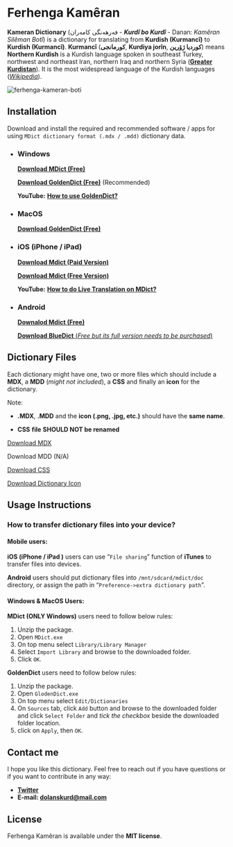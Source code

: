 # Ferhenga Kamêran
**Kameran Dictionary** (فەرهەنگی کامەران - ***Kurdî bo Kurdî***  -  Danan: *Kamêran Silêman Botî*) is a dictionary for translating from **Kurdish (Kurmancî)** to **Kurdish (Kurmancî)**. **Kurmancî** (**کورمانجی**, **Kurdiya jorîn**, **کوردیا ژۆرین**) means **Northern Kurdish** is a Kurdish language spoken in southeast Turkey, northwest and northeast Iran, northern Iraq and northern Syria (**[Greater Kurdistan](https://en.wikipedia.org/wiki/Kurdistan)**). It is the most widespread language of the Kurdish languages ([*Wikipedia*](https://en.wikipedia.org/wiki/Northern_Kurdish)).

![ferhenga-kameran-boti](https://user-images.githubusercontent.com/18519747/47739542-a2365c00-dc86-11e8-934e-2fe7e8e86632.jpg)


## Installation

Download and install the required and recommended software / apps for using `MDict dictionary format (.mdx / .mdd)` dictionary data. 

- ### Windows

  [**Download MDict (Free)**](https://www.mdict.cn/download/MDictPC2.7z)

  [**Download GoldenDict (Free)**](https://sourceforge.net/projects/goldendict/files/early%20access%20builds/) (Recommended)

  **YouTube:** [**How to use GoldenDict?**](https://www.youtube.com/watch?v=bDipNBvhOVI)

- ### MacOS

  [**Download GoldenDict (Free)**](https://sourceforge.net/projects/goldendict/files/early%20access%20builds/)

- ### iOS (iPhone / iPad)

  [**Download Mdict (Paid Version)**](https://itunes.apple.com/cn/app/mdict/id389083586?mt=8)

  [**Download Mdict (Free Version)**](https://itunes.apple.com/cn/app/mdict-free/id894362875)
  
  **YouTube:** [**How to do Live Translation on MDict?**](https://www.youtube.com/watch?v=nQPU7E4YTmE)

- ### Android

  [**Downalod Mdict (Free)**](https://play.google.com/store/apps/details?id=cn.mdict)

  [**Download BlueDict** (*Free but its full version needs to be purchased*)](https://play.google.com/store/apps/details?id=cn.ssdl.bluedict&hl=en)



## Dictionary Files

Each dictionary might have one, two or more files which should include a **MDX**, a **MDD** (*might not included*), a **CSS** and finally an **icon** for the dictionary.

Note:

- **.MDX**, **.MDD** and the **icon (.png, .jpg, etc.)** should have the **same name**.

- **CSS** **file** **SHOULD NOT be renamed**

[Download MDX](https://github.com/dolanskurd/Kameran/blob/master/Ferhenga%20Kameran/Kurmanc%C3%AE_Kurmanc%C3%AE_Ferhenga_Kameran.mdx)

Download MDD (N/A)

[Download CSS](https://github.com/dolanskurd/Kameran/blob/master/Ferhenga%20Kameran/KKFK.css)

[Download Dictionary Icon](https://github.com/dolanskurd/Kameran/blob/master/Ferhenga%20Kameran/Kurmanc%C3%AE_Kurmanc%C3%AE_Ferhenga_Kameran.png)




## Usage Instructions

### How to transfer dictionary files into your device?



#### Mobile users:

**iOS (iPhone / iPad )** users can use “`File sharing`” function of **iTunes** to transfer files into devices.

**Android** users should put dictionary files into `/mnt/sdcard/mdict/doc` directory, or assign the path in “`Preference->extra dictionary path`”.



#### **Windows & MacOS Users:**

**MDict (ONLY Windows)** users need to follow below rules:

1. Unzip the package.
2. Open `MDict.exe`
3. On top menu select `Library/Library Manager`
4. Select `Import Library` and browse to the downloaded folder.
5. Click `OK`.

**GoldenDict** users need to follow below rules:

1. Unzip the package.
2. Open `GlodenDict.exe`
3. On top menu select `Edit/Dictionaries`
4. On `Sources` tab, click `Add` button and browse to the downloaded folder and click `Select Folder` and *tick the checkbox* beside the downloaded folder location.
5. click on `Apply`, then `OK`.



## Contact me

I hope you like this dictionary. Feel free to reach out if you have questions or if you want to contribute in any way:

* **[Twitter](http://www.twitter.com/dolanskurd)**
* **E-mail: [dolanskurd@mail.com](mailto:dolanskurd@mail.com)**



## License

Ferhenga Kamêran is available under the **MIT license**.

